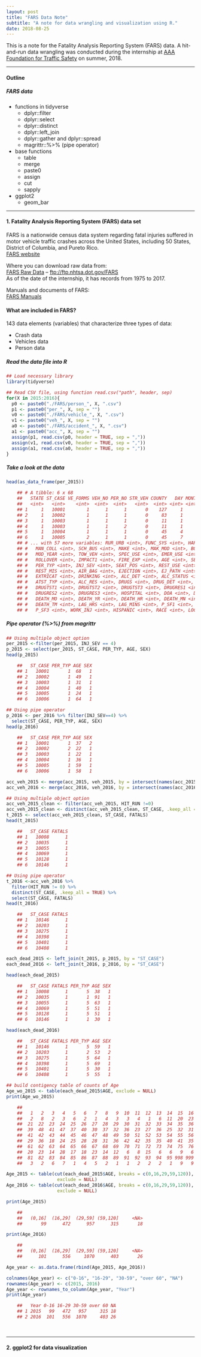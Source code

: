 ```yaml
---
layout: post
title: "FARS Data Note"
subtitle: "A note for data wrangling and visualization using R."
date: 2018-08-25
---
```


This is a note for the Fatality Analysis Reporting System (FARS) data. A
hit-and-run data wrangling was conducted during the internship at [AAA
Foundation for Traffic Safety](https://aaafoundation.org/) on summer,
2018.

---

#### Outline

##### FARS data

  - functions in tidyverse
      - dplyr::filter
      - dplyr::select
      - dplyr::distinct
      - dplyr::left\_join
      - dplyr::gather and dplyr::spread
      - magrittr::%\>% (pipe operator)
  - base functions
      - table
      - merge
      - paste0
      - assign
      - cut
      - sapply
  - ggplot2
      - geom\_bar

---

#### 1\. Fatality Analysis Reporting System (FARS) data set

FARS is a nationwide census data system regarding fatal injuries
suffered in motor vehicle traffic crashes across the United States,
including 50 States, District of Columbia, and Pureto Rico.  
[FARS
website](https://www.nhtsa.gov/research-data/fatality-analysis-reporting-system-fars)


Where you can download raw data from:  
[FARS Raw Data](ftp://ftp.nhtsa.dot.gov/FARS) –
<ftp://ftp.nhtsa.dot.gov/FARS>  
As of the date of the internship, it has records from 1975 to 2017.

Manuals and documents of FARS:  
[FARS Manuals](https://crashstats.nhtsa.dot.gov/#/DocumentTypeList/4)  

#### What are included in FARS?

143 data elements (variables) that characterize three types of data:

  - Crash data  
  - Vehicles data  
  - Person data

##### Read the data file into R


```r
## Load necessary library
library(tidyverse)

## Read CSV file, using function read.csv("path", header, sep)
for(X in 2015:2016){
  p0 <- paste0("./FARS/person_", X, ".csv")
  p1 <- paste0("per_", X, sep = "")
  v0 <- paste0("./FARS/vehicle_", X, ".csv")
  v1 <- paste0("veh_", X, sep = "")
  a0 <- paste0("./FARS/accident_", X, ".csv")
  a1 <- paste0("acc_", X, sep = "")
  assign(p1, read.csv(p0, header = TRUE, sep = ","))
  assign(v1, read.csv(v0, header = TRUE, sep = ","))
  assign(a1, read.csv(a0, header = TRUE, sep = ","))
}
```


##### Take a look at the data


```r
head(as_data_frame(per_2015))

    ## # A tibble: 6 x 68
    ##   STATE ST_CASE VE_FORMS VEH_NO PER_NO STR_VEH COUNTY   DAY MONTH  HOUR MINUTE
    ##   <int>   <int>    <int>  <int>  <int>   <int>  <int> <int> <int> <int>  <int>
    ## 1     1   10001        1      1      1       0    127     1     1     2     40
    ## 2     1   10002        1      1      1       0     83     1     1    22     13
    ## 3     1   10003        1      1      1       0     11     1     1     1     25
    ## 4     1   10003        1      1      2       0     11     1     1     1     25
    ## 5     1   10004        1      1      1       0     45     4     1     0     57
    ## 6     1   10005        2      1      1       0     45     7     1     7      9
    ## # ... with 57 more variables: RUR_URB <int>, FUNC_SYS <int>, HARM_EV <int>,
    ## #   MAN_COLL <int>, SCH_BUS <int>, MAKE <int>, MAK_MOD <int>, BODY_TYP <int>,
    ## #   MOD_YEAR <int>, TOW_VEH <int>, SPEC_USE <int>, EMER_USE <int>,
    ## #   ROLLOVER <int>, IMPACT1 <int>, FIRE_EXP <int>, AGE <int>, SEX <int>,
    ## #   PER_TYP <int>, INJ_SEV <int>, SEAT_POS <int>, REST_USE <int>,
    ## #   REST_MIS <int>, AIR_BAG <int>, EJECTION <int>, EJ_PATH <int>,
    ## #   EXTRICAT <int>, DRINKING <int>, ALC_DET <int>, ALC_STATUS <int>,
    ## #   ATST_TYP <int>, ALC_RES <int>, DRUGS <int>, DRUG_DET <int>, DSTATUS <int>,
    ## #   DRUGTST1 <int>, DRUGTST2 <int>, DRUGTST3 <int>, DRUGRES1 <int>,
    ## #   DRUGRES2 <int>, DRUGRES3 <int>, HOSPITAL <int>, DOA <int>, DEATH_DA <int>,
    ## #   DEATH_MO <int>, DEATH_YR <int>, DEATH_HR <int>, DEATH_MN <int>,
    ## #   DEATH_TM <int>, LAG_HRS <int>, LAG_MINS <int>, P_SF1 <int>, P_SF2 <int>,
    ## #   P_SF3 <int>, WORK_INJ <int>, HISPANIC <int>, RACE <int>, LOCATION <int>
```

##### Pipe operator (%\>%) from magrittr


```r
## Using multiple object option 
per_2015 <-filter(per_2015, INJ_SEV == 4)
p_2015 <- select(per_2015, ST_CASE, PER_TYP, AGE, SEX)
head(p_2015)

    ##   ST_CASE PER_TYP AGE SEX
    ## 1   10001       1  68   1
    ## 2   10002       1  49   1
    ## 3   10003       1  31   1
    ## 4   10004       1  40   1
    ## 5   10005       1  24   1
    ## 6   10006       1  64   1
```

```r
## Using pipe operator
p_2016 <- per_2016 %>% filter(INJ_SEV==4) %>%
  select(ST_CASE, PER_TYP, AGE, SEX)
head(p_2016)

    ##   ST_CASE PER_TYP AGE SEX
    ## 1   10001       1  37   2
    ## 2   10002       2  22   1
    ## 3   10003       1  22   1
    ## 4   10004       1  36   1
    ## 5   10005       1  59   1
    ## 6   10006       1  58   1
```

```r
acc_veh_2015 <- merge(acc_2015, veh_2015, by = intersect(names(acc_2015), names(veh_2015)), all=TRUE)
acc_veh_2016 <- merge(acc_2016, veh_2016, by = intersect(names(acc_2016), names(veh_2016)), all=TRUE)

## Using multiple object option 
acc_veh_2015_clean <- filter(acc_veh_2015, HIT_RUN !=0)
acc_veh_2015_clean <- distinct(acc_veh_2015_clean, ST_CASE, .keep_all = TRUE)
t_2015 <- select(acc_veh_2015_clean, ST_CASE, FATALS)
head(t_2015)

    ##   ST_CASE FATALS
    ## 1   10008      1
    ## 2   10035      1
    ## 3   10055      1
    ## 4   10069      1
    ## 5   10128      1
    ## 6   10146      1
```

```r
## Using pipe operator
t_2016 <-acc_veh_2016 %>%
  filter(HIT_RUN != 0) %>%
  distinct(ST_CASE, .keep_all = TRUE) %>% 
  select(ST_CASE, FATALS)  
head(t_2016)

    ##   ST_CASE FATALS
    ## 1   10146      1
    ## 2   10203      1
    ## 3   10275      1
    ## 4   10398      1
    ## 5   10401      1
    ## 6   10408      1
```

```r
each_dead_2015 <- left_join(t_2015, p_2015, by = "ST_CASE")
each_dead_2016 <- left_join(t_2016, p_2016, by = "ST_CASE")

head(each_dead_2015)

    ##   ST_CASE FATALS PER_TYP AGE SEX
    ## 1   10008      1       5  38   1
    ## 2   10035      1       1  91   1
    ## 3   10055      1       5  63   1
    ## 4   10069      1       5  51   1
    ## 5   10128      1       5  51   1
    ## 6   10146      1       1  30   1
```

```r
head(each_dead_2016)

    ##   ST_CASE FATALS PER_TYP AGE SEX
    ## 1   10146      1       5  59   1
    ## 2   10203      1       2  53   2
    ## 3   10275      1       5  64   1
    ## 4   10398      1       5  69   1
    ## 5   10401      1       5  30   1
    ## 6   10408      1       5  55   1
```

```r
## build contigency table of counts of Age
Age_wo_2015 <- table(each_dead_2015$AGE, exclude = NULL)
print(Age_wo_2015)

    ## 
    ##   1   2   3   4   5   6   7   8   9  10  11  12  13  14  15  16  17  18  19  20 
    ##   2   8   2   3   6   2   1   4   3   3   4   1   6  11  20  23  20  30  29  42 
    ##  21  22  23  24  25  26  27  28  29  30  31  32  33  34  35  36  37  38  39  40 
    ##  39  48  41  47  37  40  30  37  32  36  23  27  36  25  32  31  34  39  27  30 
    ##  41  42  43  44  45  46  47  48  49  50  51  52  53  54  55  56  57  58  59  60 
    ##  29  36  18  24  25  28  28  31  36  42  42  35  35  40  41  35  38  28  26  29 
    ##  61  62  63  64  65  66  67  68  69  70  71  72  73  74  75  76  77  78  79  80 
    ##  20  23  14  28  17  18  23  14  12   6   8  15   6   6   9   6   5   4   5   8 
    ##  81  82  83  84  85  86  87  88  89  91  92  93  94  95 998 999 
    ##   3   2   6   7   1   4   5   2   1   1   2   2   2   1   9   9
```

```r  
Age_2015 <- table(cut(each_dead_2015$AGE, breaks = c(0,16,29,59,120)),
                   exclude = NULL)
Age_2016 <- table(cut(each_dead_2016$AGE, breaks = c(0,16,29,59,120)),
                   exclude = NULL)

print(Age_2015)

    ## 
    ##   (0,16]  (16,29]  (29,59] (59,120]     <NA> 
    ##       99      472      957      315       18
```

```r  
print(Age_2016)

    ## 
    ##   (0,16]  (16,29]  (29,59] (59,120]     <NA> 
    ##      101      556     1070      403       26
```

```r
Age_year <- as.data.frame(rbind(Age_2015, Age_2016))

colnames(Age_year) <- c("0-16", "16-29", "30-59", "over 60", "NA")
rownames(Age_year) <- c(2015, 2016)
Age_year <- rownames_to_column(Age_year, "Year")
print(Age_year)

    ##   Year 0-16 16-29 30-59 over 60 NA
    ## 1 2015   99   472   957     315 18
    ## 2 2016  101   556  1070     403 26
```

<br />

-----

#### 2\. ggplot2 for data visualization
